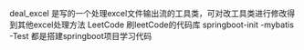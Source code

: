 deal_excel 是写的一个处理excel文件输出流的工具类，可对改工具类进行修改得到其他excel处理方法
LeetCode 刷leetCode的代码库
springboot-init -mybatis -Test 都是搭建springboot项目学习代码
